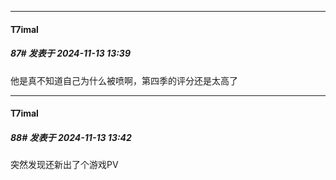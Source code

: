 ﻿
*****

####  T7imal  
##### 87#       发表于 2024-11-13 13:39

他是真不知道自己为什么被喷啊，第四季的评分还是太高了

*****

####  T7imal  
##### 88#       发表于 2024-11-13 13:42

突然发现还新出了个游戏PV

